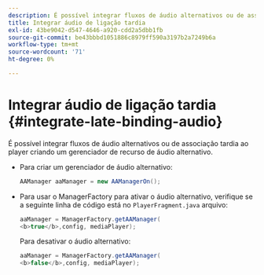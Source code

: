 ```yaml
---
description: É possível integrar fluxos de áudio alternativos ou de associação tardia ao player criando um gerenciador de recurso de áudio alternativo.
title: Integrar áudio de ligação tardia
exl-id: 43be9042-d547-4646-a920-cdd2a5dbb1fb
source-git-commit: be43bbbd1051886c8979ff590a3197b2a7249b6a
workflow-type: tm+mt
source-wordcount: '71'
ht-degree: 0%

---
```


# Integrar áudio de ligação tardia {#integrate-late-binding-audio}

É possível integrar fluxos de áudio alternativos ou de associação tardia ao player criando um gerenciador de recurso de áudio alternativo.

* Para criar um gerenciador de áudio alternativo:

   ```java
   AAManager aaManager = new AAManagerOn(); 
   ```

* Para usar o ManagerFactory para ativar o áudio alternativo, verifique se a seguinte linha de código está no `PlayerFragment.java` arquivo:

   ```java
   aaManager = ManagerFactory.getAAManager( 
   <b>true</b>,config, mediaPlayer);
   ```

   Para desativar o áudio alternativo:

   ```java
   aaManager = ManagerFactory.getAAManager( 
   <b>false</b>,config, mediaPlayer);
   ```
